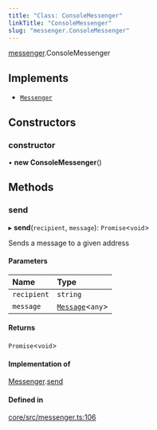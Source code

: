 ```yaml
---
title: "Class: ConsoleMessenger"
linkTitle: "ConsoleMessenger"
slug: "messenger.ConsoleMessenger"
---
```


[messenger](../../modules/messenger).ConsoleMessenger

## Implements

-   [`Messenger`](../../interfaces/messenger.Messenger)

## Constructors

### constructor

• **new ConsoleMessenger**()

## Methods

### send

▸ **send**(`recipient`, `message`): `Promise`<`void`\>

Sends a message to a given address

#### Parameters

| Name        | Type                                      |
| :---------- | :---------------------------------------- |
| `recipient` | `string`                                  |
| `message`   | [`Message`](../messenger.Message)<`any`\> |

#### Returns

`Promise`<`void`\>

#### Implementation of

[Messenger](../../interfaces/messenger.Messenger).[send](../interfaces/messenger.Messenger#send)

#### Defined in

[core/src/messenger.ts:106](https://github.com/padloc/padloc/blob/b00eb4fd/packages/core/src/messenger.ts#L106)
